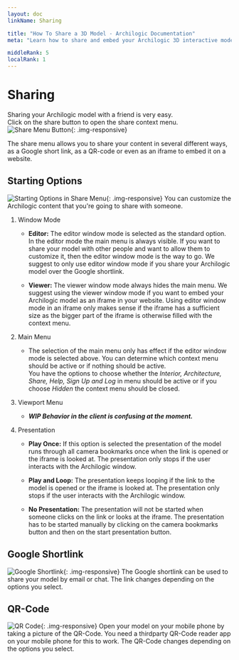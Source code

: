 ```yaml
---
layout: doc
linkName: Sharing

title: "How To Share a 3D Model - Archilogic Documentation"
meta: "Learn how to share and embed your Archilogic 3D interactive models. Check out our tutorials."

middleRank: 5
localRank: 1
---
```


# Sharing

Sharing your Archilogic model with a friend is very easy.  
Click on the share button to open the share context menu.
![Share Menu Button]({{site.path}}/assets/images/Basic-Share-Button.jpg){: .img-responsive}

The share menu allows you to share your content in several different ways, as a Google short link, as a QR-code or even as an iframe to embed it on a website.

## Starting Options

![Starting Options in Share Menu]({{site.path}}/assets/images/Basic-Share-Starting-Options.jpg){: .img-responsive}
You can customize the Archilogic content that you're going to share with someone.

1. Window Mode

    * **Editor:** The editor window mode is selected as the standard option. In the editor mode the main menu is always visible. If you want to share your model with other people and want to allow them to customize it, then the editor window mode is the way to go. We suggest to only use editor window mode if you share your Archilogic model over the Google shortlink.

    * **Viewer:** The viewer window mode always hides the main menu. We suggest using the viewer window mode if you want to embed your Archilogic model as an iframe in your website. Using editor window mode in an iframe only makes sense if the iframe has a sufficient size as the bigger part of the iframe is otherwise filled with the context menu.

2. Main Menu

    * The selection of the main menu only has effect if the editor window mode is selected above. You can determine which context menu should be active or if nothing should be active.  
    You have the options to choose whether the *Interior, Architecture, Share, Help, Sign Up and Log* in menu should be active or if you choose *Hidden* the context menu should be closed.

3. Viewport Menu

    * ***WIP Behavior in the client is confusing at the moment.***

4. Presentation

    * **Play Once:** If this option is selected the presentation of the model runs through all camera bookmarks once when the link is opened or the iframe is looked at. The presentation only stops if the user interacts with the Archilogic window.

    * **Play and Loop:** The presentation keeps looping if the link to the model is opened or the iframe is looked at. The presentation only stops if the user interacts with the Archilogic window.

    * **No Presentation:** The presentation will not be started when someone clicks on the link or looks at the iframe. The presentation has to be started manually by clicking on the camera bookmarks button and then on the start presentation button.

## Google Shortlink

![Google Shortlink]({{site.path}}/assets/images/Basic-Share-Google-Shortlink.jpg){: .img-responsive}
The Google shortlink can be used to share your model by email or chat. The link changes depending on the options you select.

## QR-Code

![QR Code]({{site.path}}/assets/images/Basic-Share-QRCode.jpg){: .img-responsive}
Open your model on your mobile phone by taking a picture of the QR-Code. You need a thirdparty QR-Code reader app on your mobile phone for this to work. The QR-Code changes depending on the options you select.

